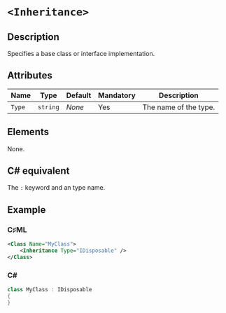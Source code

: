 # `<Inheritance>`

## Description

Specifies a base class or interface implementation.

## Attributes

| Name | Type | Default | Mandatory | Description |
|---|---|---|---|---|
| `Type` | `string` | *None* | Yes | The name of the type. |

## Elements

None.

## C# equivalent

The `:` keyword and an type name.

## Example

### C♯ML

```xml
<Class Name="MyClass">
    <Inheritance Type="IDisposable" />
</Class>
```

### C#

```csharp
class MyClass : IDisposable
{
}
```
